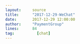 ```yaml
---
layout:     source 
title:      "2017-12-29-WeChat"
date:       2017-12-29 12:00:00
author:     "PaymentGroup"
lines:      84 
tag:		  [chat]
---
```

